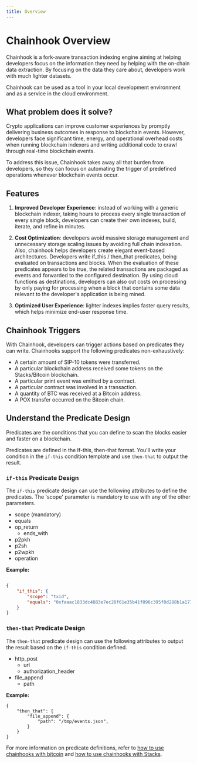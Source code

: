 ```yaml
---
title: Overview
---
```


# Chainhook Overview

Chainhook is a fork-aware transaction indexing engine aiming at helping developers focus on the information they need by helping with the on-chain data extraction. By focusing on the data they care about, developers work with much lighter datasets.

Chainhook can be used as a tool in your local development environment and as a service in the cloud environment.

## What problem does it solve?

Crypto applications can improve customer experiences by promptly delivering business outcomes in response to blockchain events. However, developers face significant time, energy, and operational overhead costs when running blockchain indexers and writing additional code to crawl through real-time blockchain events.

To address this issue, Chainhook takes away all that burden from developers, so they can focus on automating the trigger of predefined operations whenever blockchain events occur.

## Features

1. **Improved Developer Experience**: instead of working with a generic blockchain indexer, taking hours to process every single transaction of every single block, developers can create their own indexes, build, iterate, and refine in minutes.

2. **Cost Optimization**: developers avoid massive storage management and unnecessary storage scaling issues by avoiding full chain indexation. Also, chainhook helps developers create elegant event-based architectures. Developers write if_this / then_that predicates, being evaluated on transactions and blocks. When the evaluation of these predicates appears to be true, the related transactions are packaged as events and forwarded to the configured destination. By using cloud functions as destinations, developers can also cut costs on processing by only paying for processing when a block that contains some data relevant to the developer's application is being mined.

3. **Optimized User Experience**: lighter indexes implies faster query results, which helps minimize end-user response time.

## Chainhook Triggers

With Chainhook, developers can trigger actions based on predicates they can write. Chainhooks support the following predicates non-exhaustively:

- A certain amount of SIP-10 tokens were transferred.
- A particular blockchain address received some tokens on the Stacks/Bitcoin blockchain.
- A particular print event was emitted by a contract.
- A particular contract was involved in a transaction.
- A quantity of BTC was received at a Bitcoin address.
- A POX transfer occurred on the Bitcoin chain.

## Understand the Predicate Design

Predicates are the conditions that you can define to scan the blocks easier and faster on a blockchain.

Predicates are defined in the If-this, then-that format. You'll write your condition in the `if-this` condition template and use `then-that` to output the result.

### `if-this` Predicate Design

The `if-this` predicate design can use the following attributes to define the predicates. The 'scope' parameter is mandatory to use with any of the other parameters.

- scope (mandatory)
- equals
- op_return
  - ends_with
- p2pkh
- p2sh
- p2wpkh
- operation

**Example:**

```json

{
    "if_this": {
        "scope": "txid",
        "equals": "0xfaaac1833dc4883e7ec28f61e35b41f896c395f8d288b1a177155de2abd6052f"
    }
}
```

### `then-that` Predicate Design

The `then-that` predicate design can use the following attributes to output the result based on the `if-this` condition defined.

- http_post
  - url
  - authorization_header
- file_append
  - path

**Example:**

```jsonc
{
    "then_that": {
        "file_append": {
            "path": "/tmp/events.json",
        }
    }
}
```

For more information on predicate definitions, refer to [how to use chainhooks with bitcoin](./how-to-guides/how-to-use-chainhooks-with-bitcoin.md) and [how to use chainhooks with Stacks](./how-to-guides/how-to-use-chainhooks-with-stacks.md).
